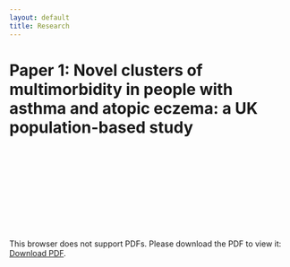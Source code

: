 ```yaml
---
layout: default
title: Research
---
```


# Paper 1: Novel clusters of multimorbidity in people with asthma and atopic eczema: a UK population-based study

<object data="https://a-henderson91.github.io/MICAC/pages/Multimorbidity clusters (short).pdf" type="application/pdf" width="750px" height="750px">
    <embed src="https://a-henderson91.github.io/MICAC/pages/Multimorbidity clusters (short).pdf" type="application/pdf">
        <p>This browser does not support PDFs. Please download the PDF to view it: <a href="https://a-henderson91.github.io/MICAC/pages/Multimorbidity clusters (short).pdf">Download PDF</a>.</p>
    </embed>
</object>

<!---
All this should be 
commented out
<embed src="https://a-henderson91.github.io/MICAC/pages/Copy of Multimorbidity clusters.pdf" type="application/pdf" width="750px" height="750px" />
<embed src="https://drive.google.com/file/d/1LnVW4UsmWE1UHVxiAgdrc_pZPfhnkTDw/view?usp=sharing" type="application/pdf" width="750px" height="750px">
OR 
<iframe src="https://drive.google.com/file/d/1LnVW4UsmWE1UHVxiAgdrc_pZPfhnkTDw/view?usp=sharing" style="width:718px; height:700px;" frameborder="0"></iframe>
Please download the PDF to view it: <a href="https://drive.google.com/file/d/1LnVW4UsmWE1UHVxiAgdrc_pZPfhnkTDw/view?usp=sharing">Download PDF</a>
-->
